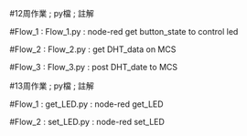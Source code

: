 #12周作業 ; py檔        ; 註解

#Flow_1  :  Flow_1.py  :  node-red get button_state to control led

#Flow_2  :  Flow_2.py  :  get DHT_data on MCS

#Flow_3  :  Flow_3.py  :  post DHT_date to MCS

#13周作業 ; py檔        ; 註解

#Flow_1  :  get_LED.py : 	node-red get_LED

#Flow_2  :  set_LED.py : 	node-red set_LED
